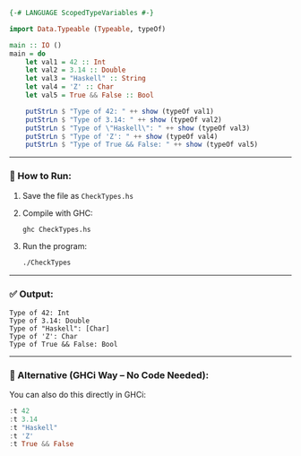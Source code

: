 ```haskell
{-# LANGUAGE ScopedTypeVariables #-}

import Data.Typeable (Typeable, typeOf)

main :: IO ()
main = do
    let val1 = 42 :: Int
    let val2 = 3.14 :: Double
    let val3 = "Haskell" :: String
    let val4 = 'Z' :: Char
    let val5 = True && False :: Bool

    putStrLn $ "Type of 42: " ++ show (typeOf val1)
    putStrLn $ "Type of 3.14: " ++ show (typeOf val2)
    putStrLn $ "Type of \"Haskell\": " ++ show (typeOf val3)
    putStrLn $ "Type of 'Z': " ++ show (typeOf val4)
    putStrLn $ "Type of True && False: " ++ show (typeOf val5)
```

---

### 🔧 How to Run:

1. Save the file as `CheckTypes.hs`
2. Compile with GHC:

   ```bash
   ghc CheckTypes.hs
   ```
3. Run the program:

   ```bash
   ./CheckTypes
   ```

---

### ✅ Output:

```
Type of 42: Int
Type of 3.14: Double
Type of "Haskell": [Char]
Type of 'Z': Char
Type of True && False: Bool
```

---

### 🧠 Alternative (GHCi Way – No Code Needed):

You can also do this directly in GHCi:

```haskell
:t 42
:t 3.14
:t "Haskell"
:t 'Z'
:t True && False
```

